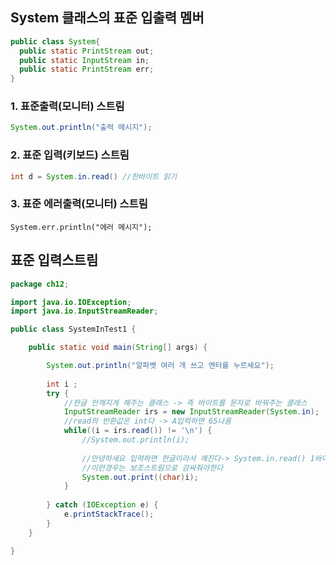 ## System 클래스의 표준 입출력 멤버
```java
public class System{
  public static PrintStream out;
  public static InputStream in;
  public static PrintStream err;
}
```
### 1. 표준출력(모니터) 스트림
```java
System.out.println("출력 메시지");
```
### 2. 표준 입력(키보드) 스트림
```java
int d = System.in.read() //한바이트 읽기
```
### 3. 표준 에러출력(모니터) 스트림
```javs
System.err.println("에러 메시지");
```

## 표준 입력스트림
```java
package ch12;

import java.io.IOException;
import java.io.InputStreamReader;

public class SystemInTest1 {

	public static void main(String[] args) {

		System.out.println("알파벳 여러 개 쓰고 엔터를 누르세요");
		
		int i ;
		try {
			//한글 안깨지게 해주는 클래스 -> 즉 바이트를 문자로 바꿔주는 클래스
			InputStreamReader irs = new InputStreamReader(System.in);
			//read의 반환값은 int다 -> A입력하면 65나옴
			while((i = irs.read()) != '\n') {
				//System.out.println(i);
				
				//안녕하세요 입력하면 한글이라서 깨진다-> System.in.read() 1바이트로 읽히는대, 한글은 2바이트라서
				//이런경우는 보조스트림으로 감싸줘야한다
				System.out.print((char)i);
			}
			
		} catch (IOException e) {
			e.printStackTrace();
		}
	}

}
```


  
